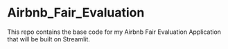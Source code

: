 # Airbnb_Fair_Evaluation
This repo contains the base code for my Airbnb Fair Evaluation Application that will be built on Streamlit.
